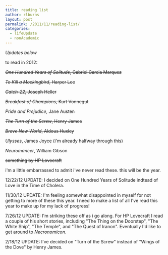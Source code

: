 ```yaml
---
title: reading list
author: rlburns
layout: post
permalink: /2011/11/reading-list/
categories:
  - lifeUpdate
  - nonAcademic
---
```


*Updates below*

to read in 2012:

<strike>*One Hundred Years of Solitude*, Gabriel Garcia Marquez </strike> 

<strike>*To Kill a Mockingbird*, Harper Lee  </strike>

<strike>*Catch-22*, Joseph Heller  </strike>

<strike>*Breakfast of Champions*, Kurt Vonnegut  </strike>

*Pride and Prejudice*, Jane Austen  

<strike>*The </strike><strike>Turn of the Screw*, Henry James  </strike>

<strike>*Brave New World*, Aldous Huxley  </strike>

*Ulysses*, James Joyce \(i'm already halfway through this\)  

*Neuromancer*, William Gibson  

<strike>something by HP Lovecraft</strike>

i'm a little embarrassed to admit i've never read these. this will be the year.  

12/22/12 UPDATE: I decided on One Hundred Years of Solitude indtead of Love in the Time of Cholera.  

11/30/12 UPDATE: I'm feeling somewhat disappointed in myself for not getting to more of these this year. I need to make a list of all I've read this year to make up for my lack of progress!  

7/26/12 UPDATE: I'm striking these off as i go along. For HP Lovecraft I read a couple of his short stories, including "The Thing on the Doorstep", "The White Ship", "The Temple", and "The Quest of Iranon". Eventually I'd like to get around to *Necronomicon*.  

2/18/12 UPDATE: I've decided on "Turn of the Screw" instead of "Wings of the Dove" by Henry James.